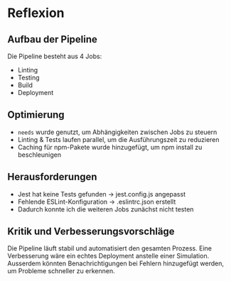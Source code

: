 # Reflexion

## Aufbau der Pipeline

Die Pipeline besteht aus 4 Jobs:
- Linting
- Testing
- Build
- Deployment

## Optimierung

- `needs` wurde genutzt, um Abhängigkeiten zwischen Jobs zu steuern
- Linting & Tests laufen parallel, um die Ausführungszeit zu reduzieren
- Caching für npm-Pakete wurde hinzugefügt, um npm install zu beschleunigen

## Herausforderungen
- Jest hat keine Tests gefunden → jest.config.js angepasst
- Fehlende ESLint-Konfiguration → .eslintrc.json erstellt
- Dadurch konnte ich die weiteren Jobs zunächst nicht testen

## Kritik und Verbesserungsvorschläge
Die Pipeline läuft stabil und automatisiert den gesamten Prozess. Eine Verbesserung wäre ein echtes Deployment anstelle einer Simulation. Ausserdem könnten Benachrichtigungen bei Fehlern hinzugefügt werden, um Probleme schneller zu erkennen.